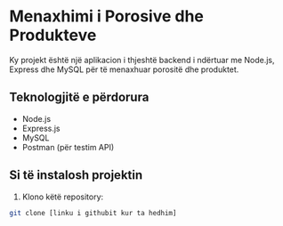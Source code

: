 # Menaxhimi i Porosive dhe Produkteve

Ky projekt është një aplikacion i thjeshtë backend i ndërtuar me Node.js, Express dhe MySQL për të menaxhuar porositë dhe produktet.

## Teknologjitë e përdorura

- Node.js
- Express.js
- MySQL
- Postman (për testim API)

## Si të instalosh projektin

1. Klono këtë repository:

```bash
git clone [linku i githubit kur ta hedhim]
